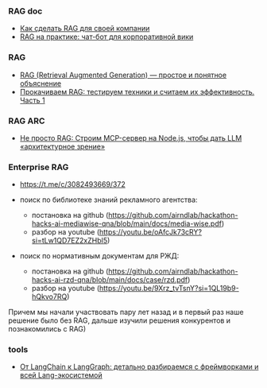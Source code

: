 ### RAG doc
- [Как сделать RAG для своей компании](https://habr.com/ru/articles/905076/) 
- [RAG на практике: чат-бот для корпоративной вики](https://habr.com/ru/companies/banki/articles/917642/)

### RAG
- [RAG (Retrieval Augmented Generation) — простое и понятное объяснение](https://habr.com/ru/articles/779526/) 
- [Прокачиваем RAG: тестируем техники и считаем их эффективность. Часть 1](https://habr.com/ru/articles/946888/)

### RAG ARC
- [Не просто RAG: Строим MCP-сервер на Node.js, чтобы дать LLM «архитектурное зрение»](https://habr.com/ru/articles/948002/)

### Enterprise RAG
- https://t.me/c/3082493669/372
- поиск по библиотеке знаний рекламного агентства:
  + постановка на github (https://github.com/airndlab/hackathon-hacks-ai-mediawise-qna/blob/main/docs/media-wise.pdf)
  + разбор на youtube (https://youtu.be/oAfcJk73cRY?si=tLw1QD7EZ2xZHbI5) 

- поиск по нормативным документам для РЖД:
  + постановка на github (https://github.com/airndlab/hackathon-hacks-ai-rzd-qna/blob/main/docs/case/rzd.pdf) 
  + разбор на youtube (https://youtu.be/9Xrz_tvTsnY?si=1QL19b9-hQkvo7RQ) 

Причем мы начали участвовать пару лет назад и в первый раз наше решение было без RAG, дальше изучили решения конкурентов и познакомились с RAG)

### tools
- [От LangChain к LangGraph: детально разбираемся с фреймворками и всей Lang-экосистемой](https://habr.com/ru/articles/956940/)
